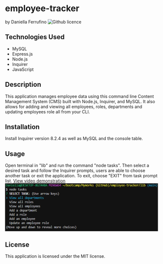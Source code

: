 # employee-tracker
by Daniella Ferrufino ![Github licence](http://img.shields.io/badge/license-MIT-yellowgreen.svg)

## Technologies Used
* MySQL
* Express.js
* Node.js
* Inquirer
* JavaScript

## Description
This application manages employee data using this command line Content Management System (CMS) built with Node.js, Inquirer, and MySQL. It also allows for adding and viewing all employees, roles, departments and updating employees role all from your CLI.

## Installation
Install Inquirer version 8.2.4 as well as MySQL and the console table.

## Usage
Open terminal in "lib" and run the command "node tasks". Then select a desired task and follow the Inquirer prompts, users are able to choose another task or exit the application. To exit, choose "EXIT" from task prompt list. [View video demonstration](https://github.com/daniferru/employee-tracker/assets/120329230/f3e4b72c-517f-4137-8596-ae24428bb46f)<br>
<img src="/assets/images/employeetrack.PNG">

## License
This application is licensed under the MIT license.
